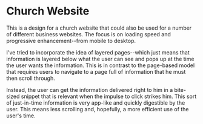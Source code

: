 # Church Website

This is a design for a church website that could also be used for a number of different business websites. The focus is on loading speed and progressive enhancement--from mobile to desktop.

I've tried to incorporate the idea of layered pages--which just means that information is layered below what the user can see and pops up at the time the user wants the information. This is in contrast to the page-based model that requires users to navigate to a page full of information that he must then scroll through. 

Instead, the user can get the information delivered right to him in a bite-sized snippet that is relevant when the impulse to click strikes him. This sort of just-in-time information is very app-like and quickly digestible by the user. This means less scrolling and, hopefully, a more efficient use of the user's time.
